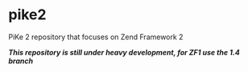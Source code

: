 pike2
=====

PiKe 2 repository that focuses on Zend Framework 2

***This repository is still under heavy development, for ZF1 use the 1.4 branch***
